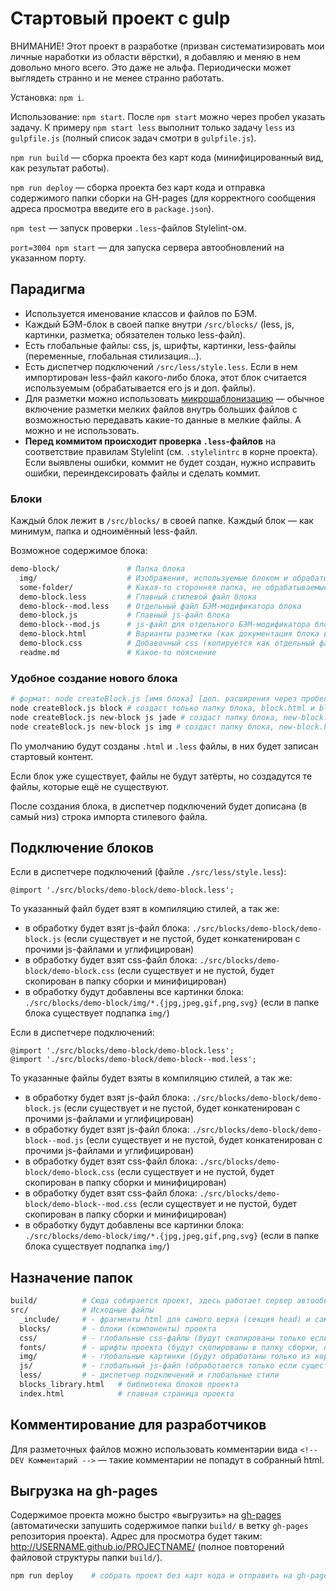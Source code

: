 # Стартовый проект с gulp

ВНИМАНИЕ! Этот проект в разработке (призван систематизировать мои личные наработки из области вёрстки), я добавляю и меняю в нем довольно много всего. Это даже не альфа. Периодически может выглядеть странно и не менее странно работать.

Установка: `npm i`.

Использование: `npm start`. После `npm start` можно через пробел указать задачу. К примеру `npm start less` выполнит только задачу `less` из `gulpfile.js` (полный список задач смотри в `gulpfile.js`).

`npm run build` — сборка проекта без карт кода (минифицированный вид, как результат работы).

`npm run deploy` — сборка проекта без карт кода и отправка содержимого папки сборки на GH-pages (для корректного сообщения адреса просмотра введите его в `package.json`).

`npm test` — запуск проверки `.less`-файлов Stylelint-ом.

`port=3004 npm start` — для запуска сервера автообновлений на указанном порту.



## Парадигма

- Используется именование классов и файлов по БЭМ.
- Каждый БЭМ-блок в своей папке внутри `/src/blocks/` (less, js, картинки, разметка; обязателен только less-файл).
- Есть глобальные файлы: css, js, шрифты, картинки, less-файлы (переменные, глобальная стилизация...).
- Есть диспетчер подключений `/src/less/style.less`. Если в нем импортирован less-файл какого-либо блока, этот блок считается используемым (обрабатывается его js и доп. файлы).
- Для разметки можно использовать [микрошаблонизацию](https://www.npmjs.com/package/gulp-file-include) — обычное включение разметки мелких файлов внутрь больших файлов с возможностью передавать какие-то данные в мелкие файлы. А можно и не использовать.
- **Перед коммитом происходит проверка `.less`-файлов** на соответствие правилам Stylelint (см. `.stylelintrc` в корне проекта). Если выявлены ошибки, коммит не будет создан, нужно исправить ошибки, переиндексировать файлы и сделать коммит.



### Блоки

Каждый блок лежит в `/src/blocks/` в своей папке. Каждый блок — как минимум, папка и одноимённый less-файл.

Возможное содержимое блока:

```bash
demo-block/               # Папка блока
  img/                    # Изображения, используемые блоком и обрабатываемые автоматикой сборки
  some-folder/            # Какая-то сторонняя папка, не обрабатываемые автоматикой
  demo-block.less         # Главный стилевой файл блока
  demo-block--mod.less    # Отдельный файл БЭМ-модификатора блока
  demo-block.js           # Главный js-файл блока
  demo-block--mod.js      # js-файл для отдельного БЭМ-модификатора блока
  demo-block.html         # Варианты разметки (как документация блока или как вставляемый микрошаблонизатором фрагмент)
  demo-block.css          # Добавочный css (копируется как отдельный файл в `build/css`)
  readme.md               # Какое-то пояснение
```

### Удобное создание нового блока


```bash
# формат: node createBlock.js [имя блока] [доп. расширения через пробел]
node createBlock.js block # создаст только папку блока, block.html и block.less
node createBlock.js new-block js jade # создаст папку блока, new-block.html, new-block.less, new-block.js, new-block.jade
node createBlock.js new-block js img # создаст папку блока, new-block.html, new-block.less, new-block.js, подпапку img/
```

По умолчанию будут созданы `.html` и `.less` файлы, в них будет записан стартовый контент.

Если блок уже существует, файлы не будут затёрты, но создадутся те файлы, которые ещё не существуют.

После создания блока, в диспетчер подключений будет дописана (в самый низ) строка импорта стилевого файла.



## Подключение блоков

Если в диспетчере подключений (файле `./src/less/style.less`):

```less
@import './src/blocks/demo-block/demo-block.less';
```

То указанный файл будет взят в компиляцию стилей, а так же:
- в обработку будет взят js-файл блока: `./src/blocks/demo-block/demo-block.js` (если существует и не пустой, будет конкатенирован с прочими js-файлами и углифицирован)
- в обработку будет взят css-файл блока: `./src/blocks/demo-block/demo-block.css` (если существует и не пустой, будет скопирован в папку сборки и минифицирован)
- в обработку будут добавлены все картинки блока: `./src/blocks/demo-block/img/*.{jpg,jpeg,gif,png,svg}` (если в папке блока существует подпапка `img/`)

Если в диспетчере подключений:

```
@import './src/blocks/demo-block/demo-block.less';
@import './src/blocks/demo-block/demo-block--mod.less';
```

То указанные файлы будет взяты в компиляцию стилей, а так же:
- в обработку будет взят js-файл блока: `./src/blocks/demo-block/demo-block.js` (если существует и не пустой, будет конкатенирован с прочими js-файлами и углифицирован)
- в обработку будет взят js-файл блока: `./src/blocks/demo-block/demo-block--mod.js` (если существует и не пустой, будет конкатенирован с прочими js-файлами и углифицирован)
- в обработку будет взят css-файл блока: `./src/blocks/demo-block/demo-block.css` (если существует и не пустой, будет скопирован в папку сборки и минифицирован)
- в обработку будет взят css-файл блока: `./src/blocks/demo-block/demo-block--mod.css` (если существует и не пустой, будет скопирован в папку сборки и минифицирован)
- в обработку будут добавлены все картинки блока: `./src/blocks/demo-block/img/*.{jpg,jpeg,gif,png,svg}` (если в папке блока существует подпапка `img/`)



## Назначение папок

```bash
build/          # Сюда собирается проект, здесь работает сервер автообновлений.
src/            # Исходные файлы
  _include/     # - фрагменты html для самого верха (секция head) и самого низа (перед закрывающим body) страницы
  blocks/       # - блоки (компоненты) проекта
  css/          # - глобальные css-файлы (будут скопированы только если существует и не пустые)
  fonts/        # - шрифты проекта (будут скопированы в папку сборки, подпапку fonts/)
  img/          # - глобальные картинки (будут обработаны только из корня этой папки, подпапки игнорируются)
  js/           # - глобальный js-файл (обработается только если существует и не пустой), фреймворки (только копируются, могут быть подключены вручную)
  less/         # - диспетчер подключений и глобальные стили
  blocks_library.html   # библиотека блоков проекта
  index.html            # главная страница проекта
```



## Комментирование для разработчиков

Для разметочных файлов можно использовать комментарии вида `<!--DEV Комментарий -->` — такие комментарии не попадут в собранный html.



## Выгрузка на gh-pages

Содержимое проекта можно быстро «выгрузить» на [gh-pages](https://help.github.com/articles/user-organization-and-project-pages/#project-pages) (автоматически запушить содержимое папки `build/` в ветку `gh-pages` репозитория проекта). Адрес для просмотра будет таким: http://USERNAME.github.io/PROJECTNAME/ (полное повторений файловой структуры папки `build/`).


```bash
npm run deploy    # собрать проект без карт кода и отправить на gh-pages
```
